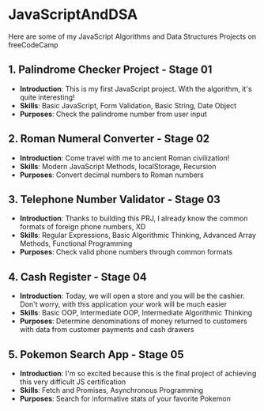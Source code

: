 # JavaScriptAndDSA
Here are some of my JavaScript Algorithms and Data Structures Projects on freeCodeCamp

## 1. Palindrome Checker Project - Stage 01
- **Introduction**: This is my first JavaScript project. With the algorithm, it's quite interesting!
- **Skills**: Basic JavaScript, Form Validation, Basic String, Date Object
- **Purposes**: Check the palindrome number from user input

## 2. Roman Numeral Converter - Stage 02
- **Introduction**: Come travel with me to ancient Roman civilization!
- **Skills**: Modern JavaScript Methods, localStorage, Recursion
- **Purposes**: Convert decimal numbers to Roman numbers

## 3. Telephone Number Validator - Stage 03
- **Introduction**: Thanks to building this PRJ, I already know the common formats of foreign phone numbers, XD
- **Skills**: Regular Expressions, Basic Algorithmic Thinking, Advanced Array Methods, Functional Programming
- **Purposes**: Check valid phone numbers through common formats

## 4. Cash Register - Stage 04
- **Introduction**: Today, we will open a store and you will be the cashier. Don't worry, with this application your work will be much easier
- **Skills**: Basic OOP, Intermediate OOP, Intermediate Algorithmic Thinking
- **Purposes**: Determine denominations of money returned to customers with data from customer payments and cash drawers

## 5. Pokemon Search App - Stage 05
- **Introduction**: I'm so excited because this is the final project of achieving this very difficult JS certification
- **Skills**: Fetch and Promises, Asynchronous Programming
- **Purposes**: Search for informative stats of your favorite Pokemon